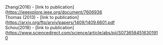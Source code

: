 Zhang(2016) - [link to publication](https://ieeexplore.ieee.org/document/7606936<br />
Thomas (2013) - [link to publication](https://arxiv.org/ftp/arxiv/papers/1409/1409.6601.pdf<br />
Schou(2018) - [link to publication](https://www.sciencedirect.com/science/article/abs/pii/S0736584516301910<br />
